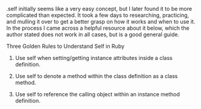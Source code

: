 
.self initially seems like a very easy concept, but I later found it to be more complicated than expected.  It took a few days to researching, practicing, and mulling it over to get a better grasp on how it works and when to use it.  In the process I came across a helpful resource about it below, which the author stated does not work in all cases, but is a good general guide.

Three Golden Rules to Understand Self in Ruby
1) Use self when setting/getting instance attributes inside a class definition.

2) Use self to denote a method within the class definition as a class method.

3) Use self to reference the calling object within an instance method definition.
